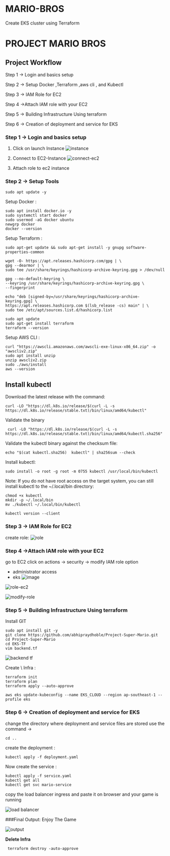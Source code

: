 # MARIO-BROS
Create EKS cluster using Terraform

# PROJECT MARIO BROS

## Project  Workflow
Step 1 → Login and basics setup

Step 2 → Setup Docker ,Terraform ,aws cli , and Kubectl

Step 3 → IAM Role for EC2

Step 4 →Attach IAM role with your EC2

Step 5 → Building Infrastructure Using terraform

Step 6 → Creation of deployment and service for EKS



### Step 1 → Login  and  basics  setup
1. Click on launch Instance
   ![instance](https://github.com/abhipraydhoble/Project-Super-Mario/assets/122669982/5fe51373-eaac-4f7c-9669-34c578277051)
2. Connect to EC2-Instance
   ![connect-ec2](https://github.com/abhipraydhoble/Project-Super-Mario/assets/122669982/9d518e77-6f65-4153-acfc-790a6eaf669a)

   
5. Attach role to ec2 instance

### Step 2 → Setup  Tools

````
sudo apt update -y
````
Setup  Docker :
````
sudo apt install docker.io -y
sudo systemctl start docker
sudo usermod -aG docker ubuntu
newgrp docker
docker --version
````
Setup Terraform :
````
sudo apt-get update && sudo apt-get install -y gnupg software-properties-common

wget -O- https://apt.releases.hashicorp.com/gpg | \
gpg --dearmor | \
sudo tee /usr/share/keyrings/hashicorp-archive-keyring.gpg > /dev/null

gpg --no-default-keyring \
--keyring /usr/share/keyrings/hashicorp-archive-keyring.gpg \
--fingerprint

echo "deb [signed-by=/usr/share/keyrings/hashicorp-archive-keyring.gpg] \
https://apt.releases.hashicorp.com $(lsb_release -cs) main" | \
sudo tee /etc/apt/sources.list.d/hashicorp.list

sudo apt update
sudo apt-get install terraform
terraform --version

````
Setup  AWS CLI :
````
curl "https://awscli.amazonaws.com/awscli-exe-linux-x86_64.zip" -o "awscliv2.zip"
sudo apt install unzip 
unzip awscliv2.zip
sudo ./aws/install
aws --version

````

## Install kubectl
Download the latest release with the command:
````
curl -LO "https://dl.k8s.io/release/$(curl -L -s https://dl.k8s.io/release/stable.txt)/bin/linux/amd64/kubectl"
````
Validate the binary 
````
 curl -LO "https://dl.k8s.io/release/$(curl -L -s https://dl.k8s.io/release/stable.txt)/bin/linux/amd64/kubectl.sha256"
````
Validate the kubectl binary against the checksum file:
````
echo "$(cat kubectl.sha256)  kubectl" | sha256sum --check
````
Install kubectl:
````
sudo install -o root -g root -m 0755 kubectl /usr/local/bin/kubectl
````
Note:
If you do not have root access on the target system, you can still install kubectl to the ~/.local/bin directory:
````
chmod +x kubectl
mkdir -p ~/.local/bin
mv ./kubectl ~/.local/bin/kubectl
````
````
kubectl version --client
````
### Step 3 → IAM  Role  for  EC2
create role:
![role](https://github.com/abhipraydhoble/Project-Super-Mario/assets/122669982/31a05c18-f34b-430d-b5cb-c5873ae6e9c5)

### Step 4 →Attach  IAM  role  with your  EC2 
go to EC2 
click on actions → security → modify IAM role option
- administrator access
- eks
![image](https://github.com/user-attachments/assets/c23f9d00-505d-4a0d-b07d-c6b21d419748)

![role-ec2](https://github.com/abhipraydhoble/Project-Super-Mario/assets/122669982/70cc0ebb-6063-4c4b-98df-7259a08749b8)

![modify-role](https://github.com/abhipraydhoble/Project-Super-Mario/assets/122669982/3e998e21-3654-43b0-8df0-496f009ef0a6)

### Step 5 → Building Infrastructure  Using  terraform
Install  GIT
````
sudo apt install git -y
git clone https://github.com/abhipraydhoble/Project-Super-Mario.git
cd Project-Super-Mario
cd EKS-TF
vim backend.tf
````
![backend tf](https://github.com/abhipraydhoble/Project-Super-Mario/assets/122669982/6b9e648f-2f13-41e8-a66b-6b6e6e0a63de)

Create \ Infra :
````
terraform init
terraform plan
terraform apply --auto-approve
````

````
aws eks update-kubeconfig --name EKS_CLOUD --region ap-southeast-1 --profile eks
````

### Step 6 → Creation  of  deployment  and service  for  EKS
change the directory where deployment and service files are stored use the command →
````
cd ..
````
create  the  deployment :
````
kubectl apply -f deployment.yaml
````
Now create  the service :
````
kubectl apply -f service.yaml
kubectl get all
kubectl get svc mario-service
````
copy the load balancer ingress and paste it on browser and your game is running

![load balancer](https://github.com/abhipraydhoble/Project-Super-Mario/assets/122669982/d085951d-3398-44ad-b9cd-05c561b74664)



###Final Output: Enjoy The Game 

![output](https://github.com/abhipraydhoble/Project-Super-Mario/assets/122669982/edfff0b5-6507-48e4-b552-908671b59920)

**Delete Infra**
````
 terraform destroy -auto-approve
````

